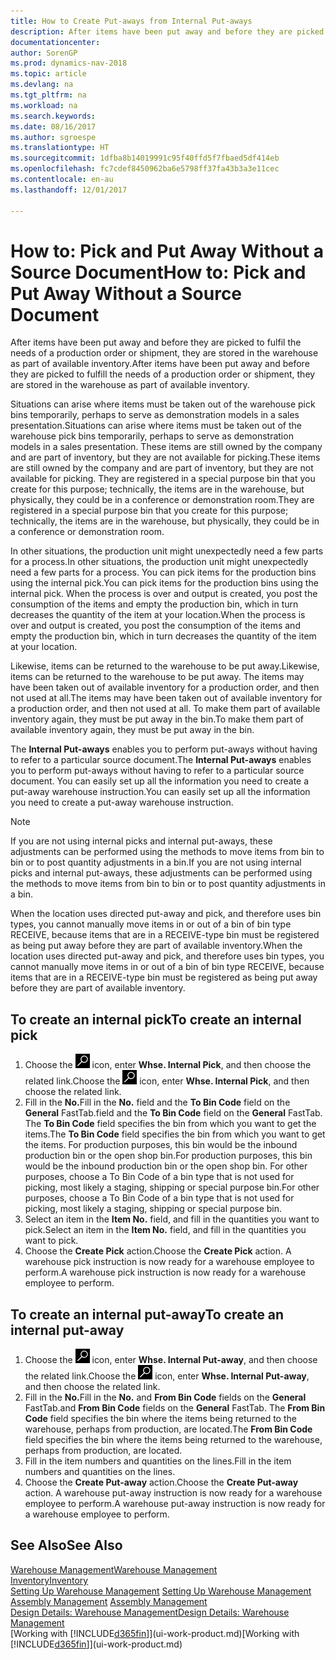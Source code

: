 ```yaml
---
title: How to Create Put-aways from Internal Put-aways
description: After items have been put away and before they are picked to fulfil the needs of a production order or shipment, they are stored in the warehouse as part of available inventory.
documentationcenter: 
author: SorenGP
ms.prod: dynamics-nav-2018
ms.topic: article
ms.devlang: na
ms.tgt_pltfrm: na
ms.workload: na
ms.search.keywords: 
ms.date: 08/16/2017
ms.author: sgroespe
ms.translationtype: HT
ms.sourcegitcommit: 1dfba8b14019991c95f40ffd5f7fbaed5df414eb
ms.openlocfilehash: fc7cdef8450962ba6e5798ff37fa43b3a3e11cec
ms.contentlocale: en-au
ms.lasthandoff: 12/01/2017

---
```

# <a name="how-to-pick-and-put-away-without-a-source-document"></a><span data-ttu-id="cde92-103">How to: Pick and Put Away Without a Source Document</span><span class="sxs-lookup"><span data-stu-id="cde92-103">How to: Pick and Put Away Without a Source Document</span></span>
<span data-ttu-id="cde92-104">After items have been put away and before they are picked to fulfil the needs of a production order or shipment, they are stored in the warehouse as part of available inventory.</span><span class="sxs-lookup"><span data-stu-id="cde92-104">After items have been put away and before they are picked to fulfill the needs of a production order or shipment, they are stored in the warehouse as part of available inventory.</span></span>  

<span data-ttu-id="cde92-105">Situations can arise where items must be taken out of the warehouse pick bins temporarily, perhaps to serve as demonstration models in a sales presentation.</span><span class="sxs-lookup"><span data-stu-id="cde92-105">Situations can arise where items must be taken out of the warehouse pick bins temporarily, perhaps to serve as demonstration models in a sales presentation.</span></span> <span data-ttu-id="cde92-106">These items are still owned by the company and are part of inventory, but they are not available for picking.</span><span class="sxs-lookup"><span data-stu-id="cde92-106">These items are still owned by the company and are part of inventory, but they are not available for picking.</span></span> <span data-ttu-id="cde92-107">They are registered in a special purpose bin that you create for this purpose; technically, the items are in the warehouse, but physically, they could be in a conference or demonstration room.</span><span class="sxs-lookup"><span data-stu-id="cde92-107">They are registered in a special purpose bin that you create for this purpose; technically, the items are in the warehouse, but physically, they could be in a conference or demonstration room.</span></span>  

<span data-ttu-id="cde92-108">In other situations, the production unit might unexpectedly need a few parts for a process.</span><span class="sxs-lookup"><span data-stu-id="cde92-108">In other situations, the production unit might unexpectedly need a few parts for a process.</span></span> <span data-ttu-id="cde92-109">You can pick items for the production bins using the internal pick.</span><span class="sxs-lookup"><span data-stu-id="cde92-109">You can pick items for the production bins using the internal pick.</span></span> <span data-ttu-id="cde92-110">When the process is over and output is created, you post the consumption of the items and empty the production bin, which in turn decreases the quantity of the item at your location.</span><span class="sxs-lookup"><span data-stu-id="cde92-110">When the process is over and output is created, you post the consumption of the items and empty the production bin, which in turn decreases the quantity of the item at your location.</span></span>  

<span data-ttu-id="cde92-111">Likewise, items can be returned to the warehouse to be put away.</span><span class="sxs-lookup"><span data-stu-id="cde92-111">Likewise, items can be returned to the warehouse to be put away.</span></span> <span data-ttu-id="cde92-112">The items may have been taken out of available inventory for a production order, and then not used at all.</span><span class="sxs-lookup"><span data-stu-id="cde92-112">The items may have been taken out of available inventory for a production order, and then not used at all.</span></span> <span data-ttu-id="cde92-113">To make them part of available inventory again, they must be put away in the bin.</span><span class="sxs-lookup"><span data-stu-id="cde92-113">To make them part of available inventory again, they must be put away in the bin.</span></span>  

<span data-ttu-id="cde92-114">The **Internal Put-aways** enables you to perform put-aways without having to refer to a particular source document.</span><span class="sxs-lookup"><span data-stu-id="cde92-114">The **Internal Put-aways** enables you to perform put-aways without having to refer to a particular source document.</span></span> <span data-ttu-id="cde92-115">You can easily set up all the information you need to create a put-away warehouse instruction.</span><span class="sxs-lookup"><span data-stu-id="cde92-115">You can easily set up all the information you need to create a put-away warehouse instruction.</span></span>  

> [!NOTE]  
>  <span data-ttu-id="cde92-116">If you are not using internal picks and internal put-aways, these adjustments can be performed using the methods to move items from bin to bin or to post quantity adjustments in a bin.</span><span class="sxs-lookup"><span data-stu-id="cde92-116">If you are not using internal picks and internal put-aways, these adjustments can be performed using the methods to move items from bin to bin or to post quantity adjustments in a bin.</span></span>  
>   
>  <span data-ttu-id="cde92-117">When the location uses directed put-away and pick, and therefore uses bin types, you cannot manually move items in or out of a bin of bin type RECEIVE, because items that are in a RECEIVE-type bin must be registered as being put away before they are part of available inventory.</span><span class="sxs-lookup"><span data-stu-id="cde92-117">When the location uses directed put-away and pick, and therefore uses bin types, you cannot manually move items in or out of a bin of bin type RECEIVE, because items that are in a RECEIVE-type bin must be registered as being put away before they are part of available inventory.</span></span>  

## <a name="to-create-an-internal-pick"></a><span data-ttu-id="cde92-118">To create an internal pick</span><span class="sxs-lookup"><span data-stu-id="cde92-118">To create an internal pick</span></span>  
1.  <span data-ttu-id="cde92-119">Choose the ![Search for Page or Report](media/ui-search/search_small.png "Search for Page or Report icon") icon, enter **Whse. Internal Pick**, and then choose the related link.</span><span class="sxs-lookup"><span data-stu-id="cde92-119">Choose the ![Search for Page or Report](media/ui-search/search_small.png "Search for Page or Report icon") icon, enter **Whse. Internal Pick**, and then choose the related link.</span></span>  
2.  <span data-ttu-id="cde92-120">Fill in the **No.**</span><span class="sxs-lookup"><span data-stu-id="cde92-120">Fill in the **No.**</span></span> <span data-ttu-id="cde92-121">field and the **To Bin Code** field on the **General** FastTab.</span><span class="sxs-lookup"><span data-stu-id="cde92-121">field and the **To Bin Code** field on the **General** FastTab.</span></span> <span data-ttu-id="cde92-122">The **To Bin Code** field specifies the bin from which you want to get the items.</span><span class="sxs-lookup"><span data-stu-id="cde92-122">The **To Bin Code** field specifies the bin from which you want to get the items.</span></span> <span data-ttu-id="cde92-123">For production purposes, this bin would be the inbound production bin or the open shop bin.</span><span class="sxs-lookup"><span data-stu-id="cde92-123">For production purposes, this bin would be the inbound production bin or the open shop bin.</span></span> <span data-ttu-id="cde92-124">For other purposes, choose a To Bin Code of a bin type that is not used for picking, most likely a staging, shipping or special purpose bin.</span><span class="sxs-lookup"><span data-stu-id="cde92-124">For other purposes, choose a To Bin Code of a bin type that is not used for picking, most likely a staging, shipping or special purpose bin.</span></span>  
3.  <span data-ttu-id="cde92-125">Select an item in the **Item No.** field, and fill in the quantities you want to pick.</span><span class="sxs-lookup"><span data-stu-id="cde92-125">Select an item in the **Item No.** field, and fill in the quantities you want to pick.</span></span>  
4. <span data-ttu-id="cde92-126">Choose the **Create Pick** action.</span><span class="sxs-lookup"><span data-stu-id="cde92-126">Choose the **Create Pick** action.</span></span> <span data-ttu-id="cde92-127">A warehouse pick instruction is now ready for a warehouse employee to perform.</span><span class="sxs-lookup"><span data-stu-id="cde92-127">A warehouse pick instruction is now ready for a warehouse employee to perform.</span></span>  

## <a name="to-create-an-internal-put-away"></a><span data-ttu-id="cde92-128">To create an internal put-away</span><span class="sxs-lookup"><span data-stu-id="cde92-128">To create an internal put-away</span></span>  
1.  <span data-ttu-id="cde92-129">Choose the ![Search for Page or Report](media/ui-search/search_small.png "Search for Page or Report icon") icon, enter **Whse. Internal Put-away**, and then choose the related link.</span><span class="sxs-lookup"><span data-stu-id="cde92-129">Choose the ![Search for Page or Report](media/ui-search/search_small.png "Search for Page or Report icon") icon, enter **Whse. Internal Put-away**, and then choose the related link.</span></span>  
2.  <span data-ttu-id="cde92-130">Fill in the **No.**</span><span class="sxs-lookup"><span data-stu-id="cde92-130">Fill in the **No.**</span></span> <span data-ttu-id="cde92-131">and **From Bin Code** fields on the **General** FastTab.</span><span class="sxs-lookup"><span data-stu-id="cde92-131">and **From Bin Code** fields on the **General** FastTab.</span></span> <span data-ttu-id="cde92-132">The **From Bin Code** field specifies the bin where the items being returned to the warehouse, perhaps from production, are located.</span><span class="sxs-lookup"><span data-stu-id="cde92-132">The **From Bin Code** field specifies the bin where the items being returned to the warehouse, perhaps from production, are located.</span></span>  
3.  <span data-ttu-id="cde92-133">Fill in the item numbers and quantities on the lines.</span><span class="sxs-lookup"><span data-stu-id="cde92-133">Fill in the item numbers and quantities on the lines.</span></span>  
4.  <span data-ttu-id="cde92-134">Choose the **Create Put-away** action.</span><span class="sxs-lookup"><span data-stu-id="cde92-134">Choose the **Create Put-away** action.</span></span> <span data-ttu-id="cde92-135">A warehouse put-away instruction is now ready for a warehouse employee to perform.</span><span class="sxs-lookup"><span data-stu-id="cde92-135">A warehouse put-away instruction is now ready for a warehouse employee to perform.</span></span>  

## <a name="see-also"></a><span data-ttu-id="cde92-136">See Also</span><span class="sxs-lookup"><span data-stu-id="cde92-136">See Also</span></span>  
[<span data-ttu-id="cde92-137">Warehouse Management</span><span class="sxs-lookup"><span data-stu-id="cde92-137">Warehouse Management</span></span>](warehouse-manage-warehouse.md)  
[<span data-ttu-id="cde92-138">Inventory</span><span class="sxs-lookup"><span data-stu-id="cde92-138">Inventory</span></span>](inventory-manage-inventory.md)  
<span data-ttu-id="cde92-139">[Setting Up Warehouse Management](warehouse-setup-warehouse.md)   </span><span class="sxs-lookup"><span data-stu-id="cde92-139">[Setting Up Warehouse Management](warehouse-setup-warehouse.md)   </span></span>  
<span data-ttu-id="cde92-140">[Assembly Management](assembly-assemble-items.md)  </span><span class="sxs-lookup"><span data-stu-id="cde92-140">[Assembly Management](assembly-assemble-items.md)  </span></span>  
[<span data-ttu-id="cde92-141">Design Details: Warehouse Management</span><span class="sxs-lookup"><span data-stu-id="cde92-141">Design Details: Warehouse Management</span></span>](design-details-warehouse-management.md)  
<span data-ttu-id="cde92-142">[Working with [!INCLUDE[d365fin](includes/d365fin_md.md)]](ui-work-product.md)</span><span class="sxs-lookup"><span data-stu-id="cde92-142">[Working with [!INCLUDE[d365fin](includes/d365fin_md.md)]](ui-work-product.md)</span></span>

